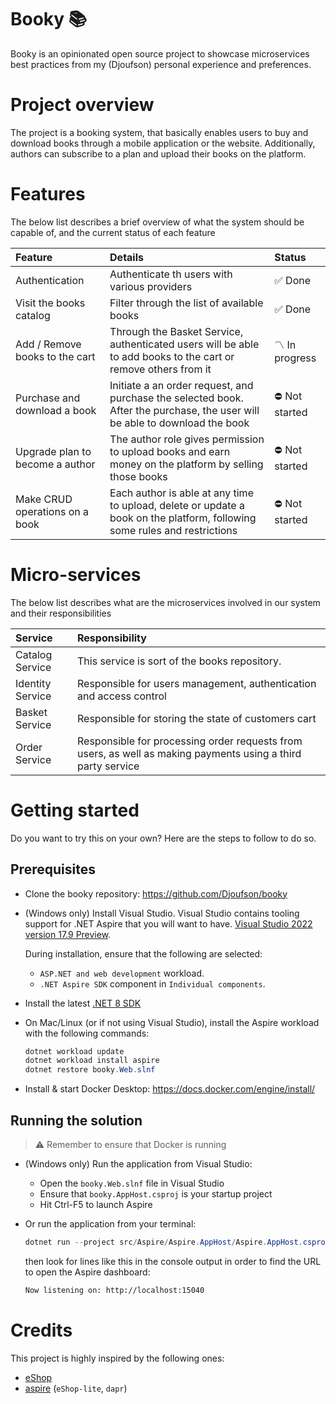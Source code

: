 # Booky 📚

Booky is an opinionated open source project to showcase microservices best practices from my (Djoufson) personal experience and preferences.

# Project overview

The project is a booking system, that basically enables users to buy and download books through a mobile application or the website.
Additionally, authors can subscribe to a plan and upload their books on the platform.

# Features

The below list describes a brief overview of what the system should be capable of,
and the current status of each feature

| Feature                         | Details                                                                                                                     | Status         |
|:--------------------------------|:----------------------------------------------------------------------------------------------------------------------------|:---------------|
| Authentication                  | Authenticate th users with various providers                                                                                | ✅ Done         |
| Visit the books catalog         | Filter through the list of available books                                                                                  | ✅️ Done        |
| Add / Remove books to the cart  | Through the Basket Service, authenticated users will be able to add books to the cart or remove others from it              | 〽️ In progress |
| Purchase and download a book    | Initiate a an order request, and purchase the selected book. After the purchase, the user will be able to download the book | ⛔️ Not started |
| Upgrade plan to become a author | The author role gives permission to upload books and earn money on the platform by selling those books                      | ⛔️ Not started |
| Make CRUD operations on a book  | Each author is able at any time to upload, delete or update a book on the platform, following some rules and restrictions   | ⛔️ Not started |

# Micro-services

The below list describes what are the microservices involved in our system and their responsibilities

| Service          | Responsibility                                                                                               |
|:-----------------|:-------------------------------------------------------------------------------------------------------------|
| Catalog Service  | This service is sort of the books repository.                                                                |
| Identity Service | Responsible for users management, authentication and access control                                          |
| Basket Service   | Responsible for storing the state of customers cart                                                          |
| Order Service    | Responsible for processing order requests from users, as well as making payments using a third party service |

# Getting started

Do you want to try this on your own? Here are the steps to follow to do so.

## Prerequisites

- Clone the booky repository: https://github.com/Djoufson/booky
- (Windows only) Install Visual Studio. Visual Studio contains tooling support for .NET Aspire that you will want to have. [Visual Studio 2022 version 17.9 Preview](https://visualstudio.microsoft.com/vs/preview/). 

    During installation, ensure that the following are selected:
    - `ASP.NET and web development` workload.
    - `.NET Aspire SDK` component in `Individual components`.

- Install the latest [.NET 8 SDK](https://github.com/dotnet/installer#installers-and-binaries)
- On Mac/Linux (or if not using Visual Studio), install the Aspire workload with the following commands:
    ```powershell
    dotnet workload update
    dotnet workload install aspire
    dotnet restore booky.Web.slnf
    ```
- Install & start Docker Desktop:  https://docs.docker.com/engine/install/

## Running the solution

> ⚠️
> Remember to ensure that Docker is running

* (Windows only) Run the application from Visual Studio:
  - Open the `booky.Web.slnf` file in Visual Studio
  - Ensure that `booky.AppHost.csproj` is your startup project
  - Hit Ctrl-F5 to launch Aspire


* Or run the application from your terminal:
    ```powershell
    dotnet run --project src/Aspire/Aspire.AppHost/Aspire.AppHost.csproj
    ```
    then look for lines like this in the console output in order to find the URL to open the Aspire dashboard:
    ```sh
    Now listening on: http://localhost:15040
    ```

# Credits

This project is highly inspired by the following ones:
- [eShop](https://github.com/dotnet/eShop)
- [aspire](https://github.com/dotnet/aspire) (`eShop-lite`, `dapr`)
